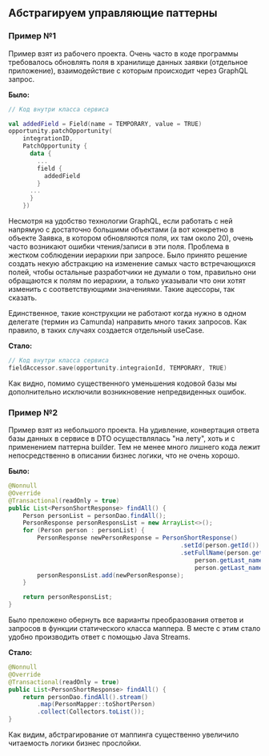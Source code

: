 ## Абстрагируем управляющие паттерны

### Пример №1
Пример взят из рабочего проекта. Очень часто в коде программы требовалось обновлять поля в хранилище данных заявки (отдельное приложение), взаимодействие с которым происходит через GraphQL запрос.

**Было:**
``` Kotlin
// Код внутри класса сервиса

val addedField = Field(name = TEMPORARY, value = TRUE)
opportunity.patchOpportunity(
    integrationID,
    PatchOpportunity {
      data {
        ...
        field {
          addedField
        }
      ...
      }
    })
```

Несмотря на удобство технологии GraphQL, если работать с ней напрямую с достаточно большими объектами (а вот конкретно в объекте Заявка, в котором обновляются поля, их там около 20), очень часто возникают ошибки чтения/записи в эти поля. Проблема в жестком соблюдении иерархии при запросе.
Было принято решение создать некую абстракцию на изменение самых часто встречающихся полей, чтобы остальные разработчики не думали о том, правильно они обращаются к полям по иерархии, а только указывали что они хотят изменить с соответствующими значениями. Такие ацессоры, так сказать.

Единственное, такие конструкции не работают когда нужно в одном делегате (термин из Camunda) направить много таких запросов. Как правило, в таких случаях создается отдельный useCase.

**Стало:**
``` Kotlin
// Код внутри класса сервиса
fieldAccessor.save(opportunity.integraionId, TEMPORARY, TRUE)
```

Как видно, помимо существенного уменьшения кодовой базы мы дополнительно исключили возникновение непредвиденных ошибок.

### Пример №2
Пример взят из небольшого проекта. На удивление, конвертация ответа базы данных в сервисе в DTO осуществлялась "на лету", хоть и с применением паттерна builder. Тем не менее много лишнего кода лежит непосредственно в описании бизнес логики, что не очень хорошо.

**Было:**
``` Java
@Nonnull
@Override
@Transactional(readOnly = true)
public List<PersonShortResponse> findAll() {
    Person personList = personDao.findAll();
    PersonResponse personResponsList = new ArrayList<>();
    for (Person person : personList) {
        PersonResponse newPersonResponse = PersonShortResponse()
                                                .setId(person.getId())
                                                .setFullName(person.getMiddle_name() == null ?
                                                    person.getLast_name() + " " + person.getFirst_name():
                                                    person.getLast_name() + " " + person.getFirst_name() + " " + person.getMiddle_name());
        personResponsList.add(newPersonResponse);
    }

    return personResponsList;
}
```

Было преложено обернуть все варианты преобразования ответов и запросов в функции статического класса маппера. В месте с этим стало удобно производить ответ с помощью Java Streams.

**Стало:**
``` Java
@Nonnull
@Override
@Transactional(readOnly = true)
public List<PersonShortResponse> findAll() {
    return personDao.findAll().stream()
        .map(PersonMapper::toShortPerson)
        .collect(Collectors.toList());
}
```
Как видим, абстрагирование от маппинга существенно увеличило читаемость логики бизнес прослойки.
